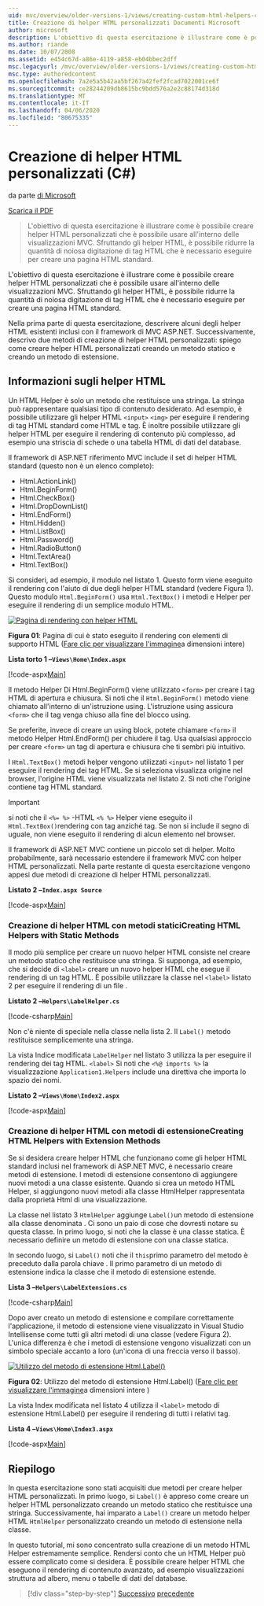 ```yaml
---
uid: mvc/overview/older-versions-1/views/creating-custom-html-helpers-cs
title: Creazione di helper HTML personalizzati Documenti Microsoft
author: microsoft
description: L'obiettivo di questa esercitazione è illustrare come è possibile creare helper HTML personalizzati che è possibile usare all'interno delle visualizzazioni MVC. Sfruttando HTML Helper...
ms.author: riande
ms.date: 10/07/2008
ms.assetid: e454c67d-a86e-4119-a858-eb04bbec2dff
msc.legacyurl: /mvc/overview/older-versions-1/views/creating-custom-html-helpers-cs
msc.type: authoredcontent
ms.openlocfilehash: 7a2e5a5b42aa5bf267a42fef2fcad7022001ce6f
ms.sourcegitcommit: ce28244209db8615bc9bdd576a2e2c88174d318d
ms.translationtype: MT
ms.contentlocale: it-IT
ms.lasthandoff: 04/06/2020
ms.locfileid: "80675335"
---
```

# <a name="creating-custom-html-helpers-c"></a>Creazione di helper HTML personalizzati (C#)

da parte [di Microsoft](https://github.com/microsoft)

[Scarica il PDF](https://download.microsoft.com/download/1/1/f/11f721aa-d749-4ed7-bb89-a681b68894e6/ASPNET_MVC_Tutorial_9_CS.pdf)

> L'obiettivo di questa esercitazione è illustrare come è possibile creare helper HTML personalizzati che è possibile usare all'interno delle visualizzazioni MVC. Sfruttando gli helper HTML, è possibile ridurre la quantità di noiosa digitazione di tag HTML che è necessario eseguire per creare una pagina HTML standard.

L'obiettivo di questa esercitazione è illustrare come è possibile creare helper HTML personalizzati che è possibile usare all'interno delle visualizzazioni MVC. Sfruttando gli helper HTML, è possibile ridurre la quantità di noiosa digitazione di tag HTML che è necessario eseguire per creare una pagina HTML standard.

Nella prima parte di questa esercitazione, descrivere alcuni degli helper HTML esistenti inclusi con il framework di MVC ASP.NET. Successivamente, descrivo due metodi di creazione di helper HTML personalizzati: spiego come creare helper HTML personalizzati creando un metodo statico e creando un metodo di estensione.

## <a name="understanding-html-helpers"></a>Informazioni sugli helper HTML

Un HTML Helper è solo un metodo che restituisce una stringa. La stringa può rappresentare qualsiasi tipo di contenuto desiderato. Ad esempio, è possibile utilizzare gli helper HTML `<input>` `<img>` per eseguire il rendering di tag HTML standard come HTML e tag. È inoltre possibile utilizzare gli helper HTML per eseguire il rendering di contenuto più complesso, ad esempio una striscia di schede o una tabella HTML di dati del database.

Il framework di ASP.NET riferimento MVC include il set di helper HTML standard (questo non è un elenco completo):

- Html.ActionLink()
- Html.BeginForm()
- Html.CheckBox()
- Html.DropDownList()
- Html.EndForm()
- Html.Hidden()
- Html.ListBox()
- Html.Password()
- Html.RadioButton()
- Html.TextArea()
- Html.TextBox()

Si consideri, ad esempio, il modulo nel listato 1. Questo form viene eseguito il rendering con l'aiuto di due degli helper HTML standard (vedere Figura 1). Questo modulo `Html.BeginForm()` usa `Html.TextBox()` i metodi e Helper per eseguire il rendering di un semplice modulo HTML.

[![Pagina di rendering con helper HTML](creating-custom-html-helpers-cs/_static/image2.png)](creating-custom-html-helpers-cs/_static/image1.png)

**Figura 01**: Pagina di cui è stato eseguito il rendering con elementi di supporto HTML ([Fare clic per visualizzare l'immagine](creating-custom-html-helpers-cs/_static/image3.png)a dimensioni intere)

**Lista torto 1 –`Views\Home\Index.aspx`**

[!code-aspx[Main](creating-custom-html-helpers-cs/samples/sample1.aspx)]

Il metodo Helper Di Html.BeginForm() viene utilizzato `<form>` per creare i tag HTML di apertura e chiusura. Si noti che il `Html.BeginForm()` metodo viene chiamato all'interno di un'istruzione using. L'istruzione using assicura `<form>` che il tag venga chiuso alla fine del blocco using.

Se preferite, invece di creare un using block, potete chiamare `<form>` il metodo Helper Html.EndForm() per chiudere il tag. Usa qualsiasi approccio per creare `<form>` un tag di apertura e chiusura che ti sembri più intuitivo.

I `Html.TextBox()` metodi helper vengono utilizzati `<input>` nel listato 1 per eseguire il rendering dei tag HTML. Se si seleziona visualizza origine nel browser, l'origine HTML viene visualizzata nel listato 2. Si noti che l'origine contiene tag HTML standard.

> [!IMPORTANT]
> si noti che il `<%= %>` -HTML `<% %>` Helper viene eseguito il `Html.TextBox()`rendering con tag anziché tag. Se non si include il segno di uguale, non viene eseguito il rendering di alcun elemento nel browser.

Il framework di ASP.NET MVC contiene un piccolo set di helper. Molto probabilmente, sarà necessario estendere il framework MVC con helper HTML personalizzati. Nella parte restante di questa esercitazione vengono appesi due metodi di creazione di helper HTML personalizzati.

**Listato 2 –`Index.aspx Source`**

[!code-aspx[Main](creating-custom-html-helpers-cs/samples/sample2.aspx)]

### <a name="creating-html-helpers-with-static-methods"></a>Creazione di helper HTML con metodi staticiCreating HTML Helpers with Static Methods

Il modo più semplice per creare un nuovo helper HTML consiste nel creare un metodo statico che restituisce una stringa. Si supponga, ad esempio, che si decide di `<label>` creare un nuovo helper HTML che esegue il rendering di un tag HTML. È possibile utilizzare la classe nel `<label>` listato 2 per eseguire il rendering di un file .

**Listato 2 –`Helpers\LabelHelper.cs`**

[!code-csharp[Main](creating-custom-html-helpers-cs/samples/sample3.cs)]

Non c'è niente di speciale nella classe nella lista 2. Il `Label()` metodo restituisce semplicemente una stringa.

La vista Indice modificata `LabelHelper` nel listato 3 utilizza la per eseguire il rendering dei tag HTML. `<label>` Si noti che `<%@ imports %>` la visualizzazione `Application1.Helpers` include una direttiva che importa lo spazio dei nomi.

**Listato 2 –`Views\Home\Index2.aspx`**

[!code-aspx[Main](creating-custom-html-helpers-cs/samples/sample4.aspx)]

### <a name="creating-html-helpers-with-extension-methods"></a>Creazione di helper HTML con metodi di estensioneCreating HTML Helpers with Extension Methods

Se si desidera creare helper HTML che funzionano come gli helper HTML standard inclusi nel framework di ASP.NET MVC, è necessario creare metodi di estensione. I metodi di estensione consentono di aggiungere nuovi metodi a una classe esistente. Quando si crea un metodo HTML Helper, si aggiungono nuovi metodi alla classe HtmlHelper rappresentata dalla proprietà Html di una visualizzazione.

La classe nel listato 3 `HtmlHelper` aggiunge `Label()`un metodo di estensione alla classe denominata . Ci sono un paio di cose che dovresti notare su questa classe. In primo luogo, si noti che la classe è una classe statica. È necessario definire un metodo di estensione con una classe statica.

In secondo luogo, si `Label()` noti che il `this`primo parametro del metodo è preceduto dalla parola chiave . Il primo parametro di un metodo di estensione indica la classe che il metodo di estensione estende.

**Lista 3 –`Helpers\LabelExtensions.cs`**

[!code-csharp[Main](creating-custom-html-helpers-cs/samples/sample5.cs)]

Dopo aver creato un metodo di estensione e compilare correttamente l'applicazione, il metodo di estensione viene visualizzato in Visual Studio Intellisense come tutti gli altri metodi di una classe (vedere Figura 2). L'unica differenza è che i metodi di estensione vengono visualizzati con un simbolo speciale accanto a loro (un'icona di una freccia verso il basso).

[![Utilizzo del metodo di estensione Html.Label()](creating-custom-html-helpers-cs/_static/image5.png)](creating-custom-html-helpers-cs/_static/image4.png)

**Figura 02**: Utilizzo del metodo di estensione Html.Label() ([Fare clic per visualizzare l'immagine](creating-custom-html-helpers-cs/_static/image6.png)a dimensioni intere )

La vista Index modificata nel listato 4 utilizza il `<label>` metodo di estensione Html.Label() per eseguire il rendering di tutti i relativi tag.

**Lista 4 –`Views\Home\Index3.aspx`**

[!code-aspx[Main](creating-custom-html-helpers-cs/samples/sample6.aspx)]

## <a name="summary"></a>Riepilogo

In questa esercitazione sono stati acquisiti due metodi per creare helper HTML personalizzati. In primo luogo, si `Label()` è appreso come creare un helper HTML personalizzato creando un metodo statico che restituisce una stringa. Successivamente, hai imparato a `Label()` creare un metodo helper HTML `HtmlHelper` personalizzato creando un metodo di estensione nella classe.

In questo tutorial, mi sono concentrato sulla creazione di un metodo HTML Helper estremamente semplice. Rendersi conto che un HTML Helper può essere complicato come si desidera. È possibile creare helper HTML che eseguono il rendering di contenuto avanzato, ad esempio visualizzazioni struttura ad albero, menu o tabelle di dati del database.

> [!div class="step-by-step"]
> [Successivo](asp-net-mvc-views-overview-cs.md)
> [precedente](using-the-tagbuilder-class-to-build-html-helpers-cs.md)
